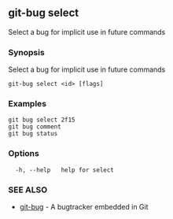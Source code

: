 ## git-bug select

Select a bug for implicit use in future commands

### Synopsis

Select a bug for implicit use in future commands

```
git-bug select <id> [flags]
```

### Examples

```
git bug select 2f15
git bug comment
git bug status

```

### Options

```
  -h, --help   help for select
```

### SEE ALSO

* [git-bug](git-bug.md)	 - A bugtracker embedded in Git

